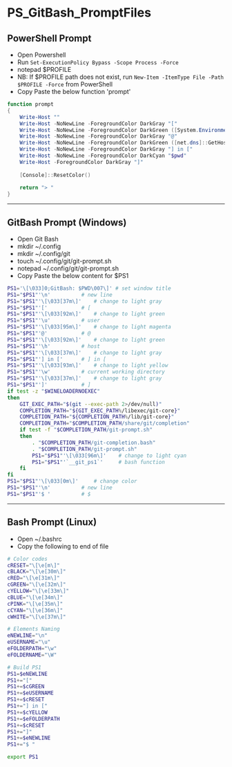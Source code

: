 # PS_GitBash_PromptFiles

## PowerShell Prompt
* Open Powershell
* Run ```Set-ExecutionPolicy Bypass -Scope Process -Force```
* notepad $PROFILE
* NB: If $PROFILE path does not exist, run ```New-Item -ItemType File -Path $PROFILE -Force``` from PowerShell
* Copy Paste the below function 'prompt'

```powershell
function prompt
{
    Write-Host ""
    Write-Host -NoNewLine -ForegroundColor DarkGray "[" 
    Write-Host -NoNewLine -ForegroundColor DarkGreen ([System.Environment]::UserName) 
    Write-Host -NoNewLine -ForegroundColor DarkGray "@" 
    Write-Host -NoNewLine -ForegroundColor DarkGreen ([net.dns]::GetHostName())
    Write-Host -NoNewLine -ForegroundColor DarkGray "] in [" 
    Write-Host -NoNewLine -ForegroundColor DarkCyan "$pwd" 
    Write-Host -ForegroundColor DarkGray "]" 
    
    [Console]::ResetColor()
    
    return "> " 
}
```

---

## GitBash Prompt (Windows)
* Open Git Bash
* mkdir ~/.config
* mkdir ~/.config/git
* touch ~/.config/git/git-prompt.sh
* notepad ~/.config/git/git-prompt.sh
* Copy Paste the below content for $PS1

```bash
PS1='\[\033]0;GitBash: $PWD\007\]' # set window title
PS1="$PS1"'\n'			# new line
PS1="$PS1"'\[\033[37m\]'	# change to light gray
PS1="$PS1"'['			# [
PS1="$PS1"'\[\033[92m\]'	# change to light green
PS1="$PS1"'\u'			# user
PS1="$PS1"'\[\033[95m\]'	# change to light magenta
PS1="$PS1"'@'			# @
PS1="$PS1"'\[\033[92m\]'	# change to light green
PS1="$PS1"'\h'			# host
PS1="$PS1"'\[\033[37m\]'	# change to light gray
PS1="$PS1"'] in ['		# ] in [
PS1="$PS1"'\[\033[93m\]'	# change to light yellow
PS1="$PS1"'\w'			# current working directory
PS1="$PS1"'\[\033[37m\]'	# change to light gray
PS1="$PS1"']'			# ]
if test -z "$WINELOADERNOEXEC"
then
	GIT_EXEC_PATH="$(git --exec-path 2>/dev/null)"
	COMPLETION_PATH="${GIT_EXEC_PATH%/libexec/git-core}"
	COMPLETION_PATH="${COMPLETION_PATH%/lib/git-core}"
	COMPLETION_PATH="$COMPLETION_PATH/share/git/completion"
	if test -f "$COMPLETION_PATH/git-prompt.sh"
	then
		. "$COMPLETION_PATH/git-completion.bash"
		. "$COMPLETION_PATH/git-prompt.sh"
		PS1="$PS1"'\[\033[96m\]'	# change to light cyan
		PS1="$PS1"'`__git_ps1`'		# bash function
	fi
fi
PS1="$PS1"'\[\033[0m\]'		# change color
PS1="$PS1"'\n'			# new line
PS1="$PS1"'$ '  		# $
```

---

## Bash Prompt (Linux)
* Open ~/.bashrc
* Copy the following to end of file

```bash
# Color codes
cRESET="\[\e[m\]"
cBLACK="\[\e[30m\]"
cRED="\[\e[31m\]"
cGREEN="\[\e[32m\]"
cYELLOW="\[\e[33m\]"
cBLUE="\[\e[34m\]"
cPINK="\[\e[35m\]"
cCYAN="\[\e[36m\]"
cWHITE="\[\e[37m\]"

# Elements Naming
eNEWLINE="\n"
eUSERNAME="\u"
eFOLDERPATH="\w"
eFOLDERNAME="\W"

# Build PS1
PS1=$eNEWLINE
PS1+="["
PS1+=$cGREEN
PS1+=$eUSERNAME
PS1+=$cRESET
PS1+="] in ["
PS1+=$cYELLOW
PS1+=$eFOLDERPATH
PS1+=$cRESET
PS1+="]"
PS1+=$eNEWLINE
PS1+="$ "

export PS1
```
